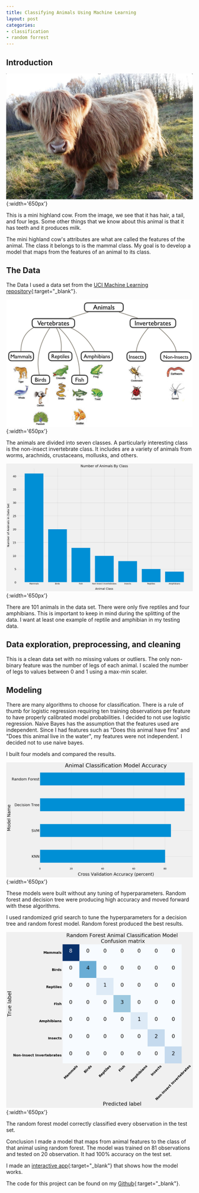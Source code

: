 ```yaml
---
title: Classifying Animals Using Machine Learning
layout: post
categories:
- classification
- random forrest
---
```

<head>
<style>
.wrap {
    width: 300px;
    position: relative;
}

.wrap img {
    float: left;
    height: 20px;
}

.wrap h2 {
    line-height: 20px;
    <!-- top: 33px;
    left: 50px; -->
    <!-- display: inline; -->
}
tr.dark {
    background-color: #141866;
    color: #ffffff;
}
</style>
</head>

## Introduction
![Mini Highland Cow](\assets\img\2019-05-May\2019-05-19-Classifying-Animals-Using-Machine-Learning\mini_highland_cow.png){:width='650px'}

This is a mini highland cow. From the image, we see that it has hair, a tail,
and four legs. Some other things that we know about this animal is that it has
teeth and it produces milk.

The mini highland cow's attributes are what are called the features of the
animal. The class it belongs to is the mammal class. My goal is to develop a
model that maps from the features of an animal to its class.

## The Data

The Data
I used a data set from the [UCI Machine Learning repository](http://archive.ics.uci.edu/ml/datasets/zoo){:target="_blank"}.

![Animal Classes](\assets\img\2019-05-May\2019-05-19-Classifying-Animals-Using-Machine-Learning\animal_classes.png){:width='650px'}

The animals are divided into seven classes. A particularly interesting class is
the non-insect invertebrate class. It includes are a variety of animals from
worms, arachnids, crustaceans, mollusks, and others.

![Number of Animals by Class](\assets\img\2019-05-May\2019-05-19-Classifying-Animals-Using-Machine-Learning\number_of_animals_by_class.PNG){:width='650px'}

There are 101 animals in the data set. There were only five reptiles and four
amphibians. This is important to keep in mind during the splitting of the data.
I want at least one example of reptile and amphibian in my testing data.

## Data exploration, preprocessing, and cleaning
This is a clean data set with no missing values or outliers. The only non-binary feature was the number of legs of each animal. I scaled the number of legs to values between 0 and 1 using a max-min scaler.

## Modeling
There are many algorithms to choose for classification. There is a rule of thumb for logistic regression requiring ten training observations per feature to have properly calibrated model probabilities. I decided to not use logistic regression. Naive Bayes has the assumption that the features used are independent. Since I had features such as "Does this animal have fins" and "Does this animal live in the water", my features were not independent. I decided not to use naive bayes.

I built four models and compared the results.

![Four Model Accuracy](\assets\img\2019-05-May\2019-05-19-Classifying-Animals-Using-Machine-Learning\four_model_accuracy_barh.PNG){:width='650px'}

These models were built without any tuning of hyperparameters. Random forest
and decision tree were producing high accuracy and moved forward with these
algorithms.

I used randomized grid search to tune the hyperparameters for a decision tree
and random forest model. Random forest produced the best results.

![Confusion Matrix Random Forest](\assets\img\2019-05-May\2019-05-19-Classifying-Animals-Using-Machine-Learning\confusion_matrix_random_forest.PNG){:width='650px'}

The random forest model correctly classified every observation in the test set.

Conclusion
I made a model that maps from animal features to the class of that animal using
random forest. The model was trained on 81 observations and tested on 20
observation. It had 100% accuracy on the test set.

I made an [interactive app](https://animal-classifier.herokuapp.com/){:target="_blank"} that shows how the model works.

The code for this project can be found on my [Github](https://github.com/ericchan24/Animal-Classification){:target="_blank"}.
